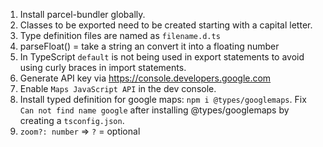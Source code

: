 1. Install parcel-bundler globally.
2. Classes to be exported need to be created starting with a capital letter.
3. Type definition files are named as `filename.d.ts`
4. parseFloat() = take a string an convert it into a floating number
5. In TypeScript `default` is not being used in export statements to avoid using curly braces in import statements.
6. Generate API key via https://console.developers.google.com
7. Enable `Maps JavaScript API` in the dev console.
8. Install typed definition for google maps: `npm i @types/googlemaps`. Fix `Can not find name google` after installing @types/googlemaps by creating a `tsconfig.json`.
9. `zoom?: number` => `?` = optional
